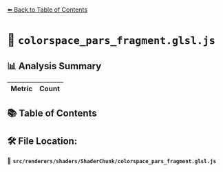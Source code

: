 [⬅️ Back to Table of Contents](../../../../index.md)

# 📄 `colorspace_pars_fragment.glsl.js`

## 📊 Analysis Summary

| Metric | Count |
|--------|-------|

## 📚 Table of Contents


## 🛠️ File Location:
📂 **`src/renderers/shaders/ShaderChunk/colorspace_pars_fragment.glsl.js`**